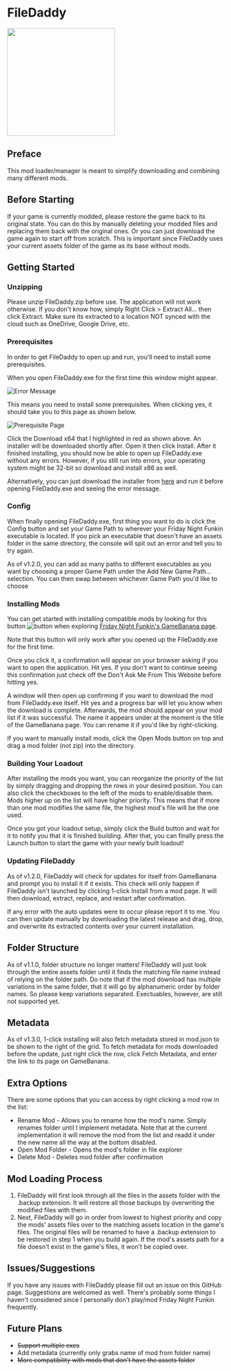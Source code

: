 # FileDaddy
<img src="https://media.discordapp.net/attachments/788721552392060990/831331891604095086/File_me_Daddy.png?width=604&height=609" width="250">

## Preface
This mod loader/manager is meant to simplify downloading and combining many different mods.

## Before Starting
If your game is currently modded, please restore the game back to its original state. You can do this by manually deleting your modded files and replacing them back with the original ones. Or you can just download the game again to start off from scratch. This is important since FileDaddy uses your current assets folder of the game as its base without mods.

## Getting Started
### Unzipping
Please unzip FileDaddy.zip before use. The application will not work otherwise. If you don't know how, simply Right Click > Extract All... then click Extract.
Make sure its extracted to a location NOT synced with the cloud such as OneDrive, Google Drive, etc.
### Prerequisites
In order to get FileDaddy to open up and run, you'll need to install some prerequisites.

When you open FileDaddy.exe for the first time this window might appear.

![Error Message](https://media.discordapp.net/attachments/750914797838794813/827798772184121374/one_time_i_saw_my_dad.png)

This means you need to install some prerequisites. When clicking yes, it should take you to this page as shown below.

![Prerequisite Page](https://media.discordapp.net/attachments/750914797838794813/827646015640436771/unknown.png?width=1147&height=609)

Click the Download x64 that I highlighted in red as shown above. An installer will be downloaded shortly after. Open it then click Install. After it finished installing, you should now be able to open up FileDaddy.exe without any errors. However, if you still run into errors, your operating system might be 32-bit so download and install x86 as well.

Alternatively, you can just download the installer from [here](https://dotnet.microsoft.com/download/dotnet/thank-you/runtime-desktop-5.0.4-windows-x64-installer) and run it before opening FileDaddy.exe and seeing the error message.

### Config
When finally opening FileDaddy.exe, first thing you want to do is click the Config button and set your Game Path to wherever your Friday Night Funkin executable is located. If you pick an executable that doesn't have an assets folder in the same directory, the console will spit out an error and tell you to try again.

As of v1.2.0, you can add as many paths to different executables as you want by choosing a proper Game Path under the Add New Game Path... selection. You can then swap between whichever Game Path you'd like to choose

### Installing Mods
You can get started with installing compatible mods by looking for this button ![button](https://media.discordapp.net/attachments/792245872259235850/827791904254066688/unknown.png) when exploring [Friday Night Funkin's GameBanana page](https://gamebanana.com/games/8694).

Note that this button will only work after you opened up the FileDaddy.exe for the first time.

Once you click it, a confirmation will appear on your browser asking if you want to open the application. Hit yes. If you don't want to continue seeing this confirmation just check off the Don't Ask Me From This Website before hitting yes.

A window will then open up confirming if you want to download the mod from FileDaddy.exe itself. Hit yes and a progress bar will let you know when the download is complete. Afterwards, the mod should appear on your mod list if it was successful. The name it appears under at the moment is the title of the GameBanana page. You can rename it if you'd like by right-clicking.

If you want to manually install mods, click the Open Mods button on top and drag a mod folder (not zip) into the directory.

### Building Your Loadout
After installing the mods you want, you can reorganize the priority of the list by simply dragging and dropping the rows in your desired position. You can also click the checkboxes to the left of the mods to enable/disable them. Mods higher up on the list will have higher priority. This means that if more than one mod modifies the same file, the highest mod's file will be the one used. 

Once you got your loadout setup, simply click the Build button and wait for it to notify you that it is finished building. After that, you can finally press the Launch button to start the game with your newly built loadout!

### Updating FileDaddy
As of v1.2.0, FileDaddy will check for updates for itself from GameBanana and prompt you to install it if it exists. This check will only happen if FileDaddy isn't launched by clicking 1-click Install from a mod page. It will then download, extract, replace, and restart after confirmation.

If any error with the auto updates were to occur please report it to me. You can then update manually by downloading the latest release and drag, drop, and overwrite its extracted contents over your current installation.

## Folder Structure
As of v1.1.0, folder structure no longer matters! FileDaddy will just look through the entire assets folder until it finds the matching file name instead of relying on the folder path. Do note that if the mod download has multiple variations in the same folder, that it will go by alphanumeric order by folder names. So please keep variations separated. Exectuables, however, are still not supported yet.

## Metadata
As of v1.3.0, 1-click installing will also fetch metadata stored in mod.json to be shown to the right of the grid. To fetch metadata for mods downloaded before the update, just right click the row, click Fetch Metadata, and enter the link to its page on GameBanana.

## Extra Options
There are some options that you can access by right clicking a mod row in the list:
- Rename Mod - Allows you to rename how the mod's name. Simply renames folder until I implement metadata. Note that at the current implementation it will remove the mod from the list and readd it under the new name all the way at the bottom disabled.
- Open Mod Folder - Opens the mod's folder in file explorer
- Delete Mod - Deletes mod folder after confirmation

## Mod Loading Process
1. FileDaddy will first look through all the files in the assets folder with the .backup extension. It will restore all those backups by overwriting the modified files with them.
2. Next, FileDaddy will go in order from lowest to highest priority and copy the mods' assets files over to the matching assets location in the game's files. The original files will be renamed to have a .backup extension to be restored in step 1 when you build again. If the mod's assets path for a file doesn't exist in the game's files, it won't be copied over.

## Issues/Suggestions
If you have any issues with FileDaddy please fill out an issue on this GitHub page. Suggestions are welcomed as well. There's probably some things I haven't considered since I personally don't play/mod Friday Night Funkin frequently.

## Future Plans
- ~~Support multiple exes~~
- Add metadata (currently only grabs name of mod from folder name)
- ~~More compatibility with mods that don't have the assets folder~~
